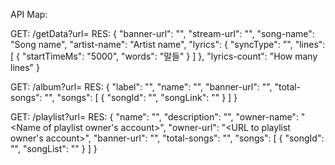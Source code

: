 API Map:

GET: /getData?url=<Spotify Song URL>
RES:
{
    "banner-url": "<Direct link to image of banner>",
    "stream-url": "<Direct link to song stream>",
    "song-name": "Song name",
    "artist-name": "Artist name",
    "lyrics": {
        "syncType": "<Whether the lyrics are matched to timings or not>",
        "lines": [
            {
                "startTimeMs": "5000",
                "words": "말들"
            }
        ]
    },
    "lyrics-count": "How many lines"
}

GET: /album?url=<Spotify Album URL>
RES:
{
    "label": "<Label of album>",
    "name": "<Name of album>",
    "banner-url": "<Direct link to image of banner>",
    "total-songs": "<Number of songs>",
    "songs": [
        {
            "songId": "<Spotify ID of individual song>",
            "songLink": "<Spotify URL of individual song>"
        }
    ]
}

GET: /playlist?url=<Spotify Playlist URL>
RES:
{
    "name": "<Playlist Name>",
    "description": "<Playlist Description>",
    "owner-name": "<Name of playlist owner's account>",
    "owner-url": "<URL to playlist owner's account>",
    "banner-url": "<Direct link to image of banner>",
    "total-songs": "<Number of songs>",
    "songs": [
        {
            "songId": "<Spotify ID of individual song>",
            "songList": "<Spotify URL of individual song>"
        }
    ]
}

